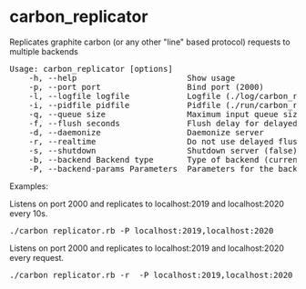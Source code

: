 carbon_replicator
=================

Replicates graphite carbon (or any other "line" based protocol) requests to multiple backends

<pre>
Usage: carbon_replicator [options]
    -h, --help                       Show usage 
    -p, --port port                  Bind port (2000)
    -l, --logfile logfile            Logfile (./log/carbon_replicator.log)
    -i, --pidfile pidfile            Pidfile (./run/carbon_replicator.log)
    -q, --queue size                 Maximum input queue size (5000)
    -f, --flush seconds              Flush delay for delayed flushing (10)
    -d, --daemonize                  Daemonize server
    -r, --realtime                   Do not use delayed flushing (false)
    -s, --shutdown                   Shutdown server (false)
    -b, --backend Backend type       Type of backend (currently only "Mirror")  (Mirror)
    -P, --backend-params Parameters  Parameters for the backend. For Mirror, host:port,[host:port],... (mandatory)
</pre>
Examples:

Listens on port 2000 and replicates to localhost:2019 and localhost:2020 every 10s.
<pre>
./carbon_replicator.rb -P localhost:2019,localhost:2020
</pre>
 Listens on port 2000 and replicates to localhost:2019 and localhost:2020 every request.
<pre>
./carbon_replicator.rb -r  -P localhost:2019,localhost:2020
</pre>
